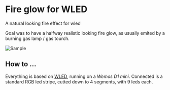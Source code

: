 # Fire glow for WLED
A natural looking fire effect for wled

Goal was to have a halfway realistic looking fire glow, as usually emited by a burning gas lamp / gas tourch.

![Sample](https://user-images.githubusercontent.com/7893927/189481771-66683749-7cf1-43bb-89c9-03c3fc735907.gif)

## How to ...

Everything is based on [WLED](https://kno.wled.ge/), running on a *Wemos D1 mini*. 
Connected is a standard RGB led stripe, cutted down to 4 segments, with 9 leds each.

